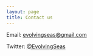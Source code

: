 ```yaml
---
layout: page
title: Contact us
---
```


Email: evolvingseas@gmail.com

Twitter: [@EvolvingSeas](https://twitter.com/evolvingseas)
